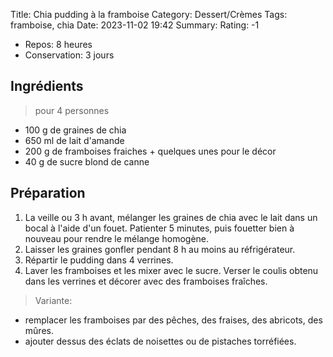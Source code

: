 Title: Chia pudding à la framboise
Category: Dessert/Crèmes
Tags: framboise, chia
Date:  2023-11-02 19:42
Summary: 
Rating: -1

- Repos: 8 heures
- Conservation: 3 jours

## Ingrédients
> pour 4 personnes

- 100 g de graines de chia
- 650 ml de lait d'amande
- 200 g de framboises fraiches + quelques unes pour le décor
- 40 g de sucre blond de canne

## Préparation
1. La veille ou 3 h avant, mélanger les graines de chia avec le lait dans un bocal à l'aide d'un fouet. Patienter 5 minutes, puis fouetter bien à nouveau pour rendre le mélange homogène.
2. Laisser les graines gonfler pendant 8 h au moins au réfrigérateur.
3. Répartir le pudding dans 4 verrines.
4. Laver les framboises et les mixer avec le sucre. Verser le coulis obtenu dans les verrines et décorer avec des framboises fraîches.

> Variante:
- remplacer les framboises par des pêches, des fraises, des abricots, des mûres.
- ajouter dessus des éclats de noisettes ou de pistaches torréfiées.